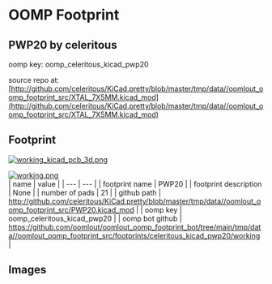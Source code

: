 # OOMP Footprint  
## PWP20  by celeritous  
  
oomp key: oomp_celeritous_kicad_pwp20  
  
source repo at: [http://github.com/celeritous/KiCad.pretty/blob/master/tmp/data//oomlout_oomp_footprint_src/XTAL_7X5MM.kicad_mod](http://github.com/celeritous/KiCad.pretty/blob/master/tmp/data//oomlout_oomp_footprint_src/XTAL_7X5MM.kicad_mod)  
## Footprint  
  
[![working_kicad_pcb_3d.png](working_kicad_pcb_3d_600.png)](working_kicad_pcb_3d.png)  
  
[![working.png](working_600.png)](working.png)  
| name | value | 
| --- | --- | 
| footprint name | PWP20 | 
| footprint description | None | 
| number of pads | 21 | 
| github path | http://github.com/celeritous/KiCad.pretty/blob/master/tmp/data//oomlout_oomp_footprint_src/PWP20.kicad_mod | 
| oomp key | oomp_celeritous_kicad_pwp20 | 
| oomp bot github | https://github.com/oomlout/oomlout_oomp_footprint_bot/tree/main/tmp/data//oomlout_oomp_footprint_src/footprints/celeritous_kicad_pwp20/working | 
## Images  
